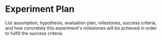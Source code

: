 # Experiment Plan

List assumption, hypothesis, evaluation plan, milestones, success criteria, and how concretely this experiment's milestones will be achieved in order to fulfill the success criteria. 